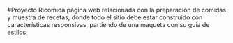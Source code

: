 #Proyecto Ricomida
página web relacionada con la preparación de comidas y
muestra de recetas, donde todo el sitio debe estar construido con características
responsivas, partiendo de una maqueta con su guía de estilos,
